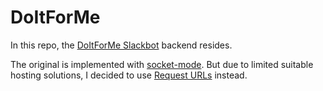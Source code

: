 # DoItForMe
In this repo, the [DoItForMe Slackbot](https://github.com/IVainqueur/DoItForMe) backend resides.

The original is implemented with [socket-mode](https://api.slack.com/socket-mode). But due to limited suitable hosting solutions, I decided to use [Request URLs](https://api.slack.com/apis/connections/events-api#request-urls) instead.